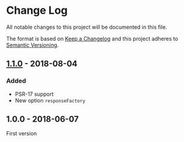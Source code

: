 # Change Log

All notable changes to this project will be documented in this file.

The format is based on [Keep a Changelog](http://keepachangelog.com/)
and this project adheres to [Semantic Versioning](http://semver.org/).

## [1.1.0] - 2018-08-04

### Added

- PSR-17 support
- New option `responseFactory`

## 1.0.0 - 2018-06-07

First version


[1.1.0]: https://github.com/middlewares/reporting-logger/compare/v1.0.0...v1.1.0
